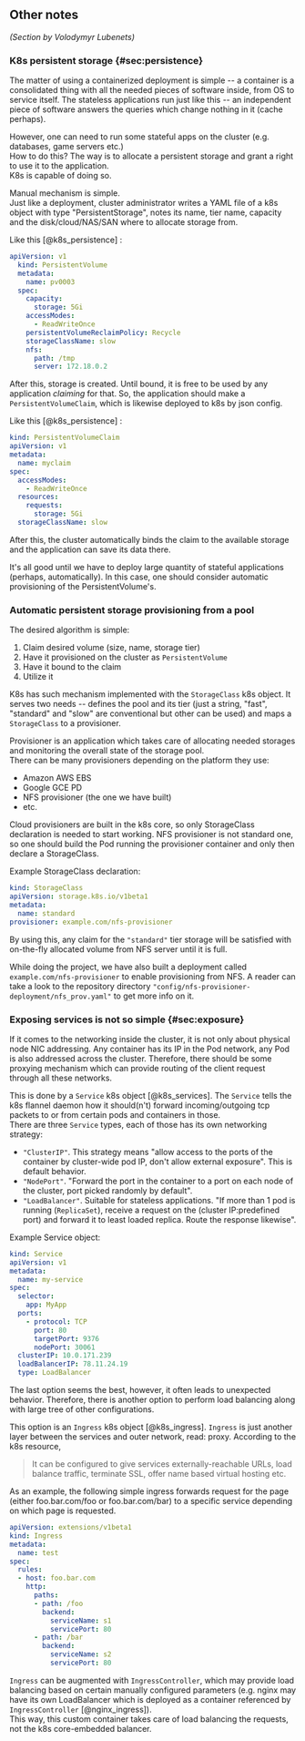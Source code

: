 
## Other notes

_(Section by Volodymyr Lubenets)_

### K8s persistent storage {#sec:persistence}

The matter of using a containerized deployment is simple -- a container is a consolidated thing with all the needed pieces of software inside, from OS to service itself. The stateless applications run just like this -- an independent piece of software answers the queries which change nothing in it (cache perhaps).

However, one can need to run some stateful apps on the cluster (e.g. databases, game servers etc.)  
How to do this? The way is to allocate a persistent storage and grant a right to use it to the application.  
K8s is capable of doing so.

Manual mechanism is simple.  
Just like a deployment, cluster administrator writes a YAML file of a k8s object with type "PersistentStorage", notes its name, tier name, capacity and the disk/cloud/NAS/SAN where to allocate storage from.

Like this [@k8s_persistence] :

```yaml
apiVersion: v1
  kind: PersistentVolume
  metadata:
    name: pv0003
  spec:
    capacity:
      storage: 5Gi
    accessModes:
      - ReadWriteOnce
    persistentVolumeReclaimPolicy: Recycle
    storageClassName: slow
    nfs:
      path: /tmp
      server: 172.18.0.2
```

After this, storage is created. Until bound, it is free to be used by any application *claiming* for that. So, the application should make a `PersistentVolumeClaim`, which is likewise deployed to k8s by json config.

Like this [@k8s_persistence] :

```yaml
kind: PersistentVolumeClaim
apiVersion: v1
metadata:
  name: myclaim
spec:
  accessModes:
    - ReadWriteOnce
  resources:
    requests:
      storage: 5Gi
  storageClassName: slow
```
After this, the cluster automatically binds the claim to the available storage and the application can save its data there.

It's all good until we have to deploy large quantity of stateful applications (perhaps, automatically). In this case, one should consider automatic provisioning of the PersistentVolume's.

### Automatic persistent storage provisioning from a pool

The desired algorithm is simple:

1. Claim desired volume (size, name, storage tier)
2. Have it provisioned on the cluster as `PersistentVolume`
3. Have it bound to the claim
4. Utilize it

K8s has such mechanism implemented with the `StorageClass` k8s object. It serves two needs -- defines the pool and its tier (just a string, "fast", "standard" and "slow" are conventional but other can be used) and maps a `StorageClass` to a provisioner.

Provisioner is an application which takes care of allocating needed storages and monitoring the overall state of the storage pool.  
There can be many provisioners depending on the platform they use:

* Amazon AWS EBS
* Google GCE PD
* NFS provisioner (the one we have built)
* etc.

Cloud provisioners are built in the k8s core, so only StorageClass declaration is needed to start working.
NFS provisioner is not standard one, so one should build the Pod running the provisioner container and only then declare a StorageClass.

Example StorageClass declaration:

```yaml
kind: StorageClass
apiVersion: storage.k8s.io/v1beta1
metadata:
  name: standard
provisioner: example.com/nfs-provisioner
```

By using this, any claim for the `"standard"` tier storage will be satisfied with on-the-fly allocated volume from NFS server until it is full.

While doing the project, we have also built a deployment called `example.com/nfs-provisioner` to enable provisioning from NFS. A reader can take a look to the repository directory `"config/nfs-provisioner-deployment/nfs_prov.yaml"` to get more info on it.

### Exposing services is not so simple {#sec:exposure}

If it comes to the networking inside the cluster, it is not only about physical node NIC addressing. Any container has its IP in the Pod network, any Pod is also addressed across the cluster. Therefore, there should be some proxying mechanism which can provide routing of the client request through all these networks.

This is done by a `Service` k8s object [@k8s_services]. The `Service` tells the k8s flannel daemon how it should(n't) forward incoming/outgoing tcp packets to or from certain pods and containers in those.  
There are three `Service` types, each of those has its own networking strategy:

* `"ClusterIP"`. This strategy means "allow access to the ports of the container by cluster-wide pod IP, don't allow external exposure". This is default behavior.
* `"NodePort"`. "Forward the port in the container to a port on each node of the cluster, port picked randomly by default".
* `"LoadBalancer"`. Suitable for stateless applications. "If more than 1 pod is running (`ReplicaSet`), receive a request on the (cluster IP:predefined port) and forward it to least loaded replica. Route the response likewise".

Example Service object:

```yaml
kind: Service
apiVersion: v1
metadata:
  name: my-service
spec:
  selector:
    app: MyApp
  ports:
    - protocol: TCP
      port: 80
      targetPort: 9376
      nodePort: 30061
  clusterIP: 10.0.171.239
  loadBalancerIP: 78.11.24.19
  type: LoadBalancer
```

The last option seems the best, however, it often leads to unexpected behavior. Therefore, there is another option to perform load balancing along with large tree of other configurations.

This option is an `Ingress` k8s object [@k8s_ingress]. `Ingress` is just another layer between the services and outer network, read: proxy. According to the k8s resource,

> It can be configured to give services externally-reachable URLs, load balance traffic, terminate SSL, offer name based virtual hosting etc.

As an example, the following simple ingress forwards request for the page (either foo.bar.com/foo or foo.bar.com/bar) to a specific service depending on which page is requested.

```yaml
apiVersion: extensions/v1beta1
kind: Ingress
metadata:
  name: test
spec:
  rules:
  - host: foo.bar.com
    http:
      paths:
      - path: /foo
        backend:
          serviceName: s1
          servicePort: 80
      - path: /bar
        backend:
          serviceName: s2
          servicePort: 80
```

`Ingress` can be augmented with `IngressController`, which may provide load balancing based on certain manually configured parameters (e.g. nginx may have its own LoadBalancer which is deployed as a container referenced by `IngressController` [@nginx_ingress]).  
This way, this custom container takes care of load balancing the requests, not the k8s core-embedded balancer.

